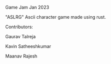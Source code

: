Game Jam 
Jan 2023

"ASLRG"
Ascii character game made using rust.


Contributors: 

Gaurav Talreja

Kavin Satheeshkumar

Maanav Rajesh
